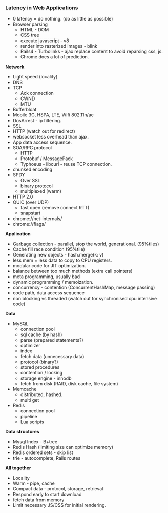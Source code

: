 ### Latency in Web Applications

* 0 latency = do nothing. (do as little as possible)
* Browser parsing 
  * HTML - DOM
  * CSS tree
  * execute javascript - v8
  * render into rasterized images - blink
  * Rails4 - Turbolinks - ajax replace content to avoid reparsing css, js.
  * Chrome does a lot of prediction.
 
__Network__

* Light speed (locality)
* DNS
* TCP 
  - Ack connection
  - CWND
  - MTU
* Bufferbloat
* Mobile 3G, HSPA, LTE, Wifi 802.11n/ac
* DosArrest - ip filtering.
* SSL
* HTTP (watch out for redirect)
* websocket less overhead than ajax.
* App data access sequence.
* SOA/RPC protocol
  * HTTP
  * Protobuf / MessagePack
  * Typhoeus - libcurl - reuse TCP connection.
* chunked encoding
* SPDY
  * Over SSL
  * binary protocol
  * multiplexed (warm)
* HTTP 2.0
* QUIC (over UDP)
  * fast open (remove connect RTT)
  * snapstart 
* chrome://net-internals/ 
* chrome://flags/

__Application__

* Garbage collection - parallel, stop the world, generational. (95%tiles)
* Cache fill race condition (95%tile)
* Generating new objects - hash.merge(k: v)
* less mem = less data to copy to CPU registers.
* modular code for JIT optimization.
* balance between too much methods (extra call pointers)
* meta programming, usually bad 
* dynamic programming / memoization.
* concurrency - contention (ConcurrentHashMap, message passing)
* code path, data access sequence
* non blocking vs threaded (watch out for synchronised cpu intensive code)

__Data__

* MySQL 
  * connection pool
  * sql cache (by hash)
  * parse (prepared statements?)
  * optimizer
  * index
  * fetch data (unnecessary data)
  * protocol (binary?)
  * stored procedures
  * contention / locking
  * storage engine - innodb
  * fetch from disk (RAID, disk cache, file system)
* Memcache
  * distributed, hashed.
  * multi get
* Redis
  * connection pool
  * pipeline
  * Lua scripts
  
__Data structures__

* Mysql Index - B+tree
* Redis Hash (limiting size can optimize memory)
* Redis ordered sets - skip list
* trie - autocomplete, Rails routes

__All together__

  * Locality
  * Warm - pipe, cache
  * Compact data - protocol, storage, retrieval
  * Respond early to start download
  * fetch data from memory
  * Limit necessary JS/CSS for initial rendering.
